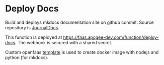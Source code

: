 # Deploy Docs

Build and deploys mkdocs documentation site on github commit. Source repository is [JournalDocs](https://github.com/ajaxe/JournalDocs).

This function is deployed at https://faas.apogee-dev.com/function/deploy-docs. The webhook is secured with a shared secret.

Custom openfaas [template](https://github.com/ajaxe/openfaas-functions/tree/master/template/node-mkdocs) is used to create docker image with nodejs and python (for mkdocs).
